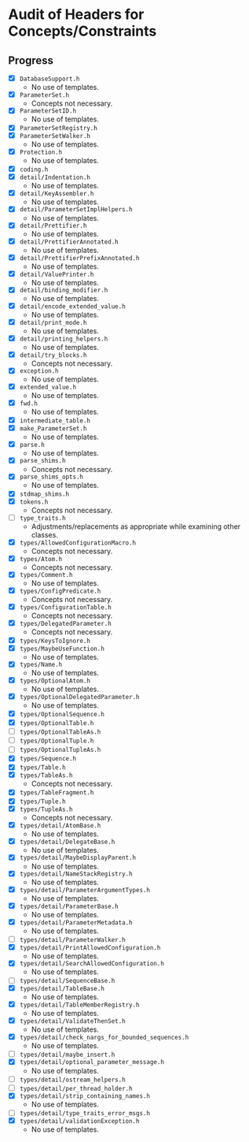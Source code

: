 # Audit of Headers for Concepts/Constraints

## Progress

* [x] `DatabaseSupport.h`
  * No use of templates.
* [x] `ParameterSet.h`
  * Concepts not necessary.
* [x] `ParameterSetID.h`
  * No use of templates.
* [x] `ParameterSetRegistry.h`
* [x] `ParameterSetWalker.h`
  * No use of templates.
* [x] `Protection.h`
  * No use of templates.
* [x] `coding.h`
* [x] `detail/Indentation.h`
  * No use of templates.
* [x] `detail/KeyAssembler.h`
  * No use of templates.
* [x] `detail/ParameterSetImplHelpers.h`
  * No use of templates.
* [x] `detail/Prettifier.h`
  * No use of templates.
* [x] `detail/PrettifierAnnotated.h`
  * No use of templates.
* [x] `detail/PrettifierPrefixAnnotated.h`
  * No use of templates.
* [x] `detail/ValuePrinter.h`
  * No use of templates.
* [x] `detail/binding_modifier.h`
  * No use of templates.
* [x] `detail/encode_extended_value.h`
  * No use of templates.
* [x] `detail/print_mode.h`
  * No use of templates.
* [x] `detail/printing_helpers.h`
  * No use of templates.
* [x] `detail/try_blocks.h`
  * Concepts not necessary.
* [x] `exception.h`
  * No use of templates.
* [x] `extended_value.h`
  * No use of templates.
* [x] `fwd.h`
  * No use of templates.
* [x] `intermediate_table.h`
* [x] `make_ParameterSet.h`
  * No use of templates.
* [x] `parse.h`
  * No use of templates.
* [x] `parse_shims.h`
  * Concepts not necessary.
* [x] `parse_shims_opts.h`
  * No use of templates.
* [x] `stdmap_shims.h`
* [x] `tokens.h`
  * Concepts not necessary.
* [ ] `type_traits.h`
  * Adjustments/replacements as appropriate while examining other
    classes.
* [x] `types/AllowedConfigurationMacro.h`
  * Concepts not necessary.
* [x] `types/Atom.h`
  * Concepts not necessary.
* [x] `types/Comment.h`
  * No use of templates.
* [x] `types/ConfigPredicate.h`
  * Concepts not necessary.
* [x] `types/ConfigurationTable.h`
  * Concepts not necessary.
* [x] `types/DelegatedParameter.h`
  * Concepts not necessary.
* [x] `types/KeysToIgnore.h`
* [x] `types/MaybeUseFunction.h`
  * No use of templates.
* [x] `types/Name.h`
  * No use of templates.
* [x] `types/OptionalAtom.h`
  * No use of templates.
* [x] `types/OptionalDelegatedParameter.h`
  * No use of templates.
* [x] `types/OptionalSequence.h`
* [x] `types/OptionalTable.h`
* [ ] `types/OptionalTableAs.h`
* [ ] `types/OptionalTuple.h`
* [ ] `types/OptionalTupleAs.h`
* [x] `types/Sequence.h`
* [x] `types/Table.h`
* [x] `types/TableAs.h`
  * Concepts not necessary.
* [x] `types/TableFragment.h`
* [x] `types/Tuple.h`
* [x] `types/TupleAs.h`
  * Concepts not necessary.
* [x] `types/detail/AtomBase.h`
  * No use of templates.
* [x] `types/detail/DelegateBase.h`
  * No use of templates.
* [x] `types/detail/MaybeDisplayParent.h`
  * No use of templates.
* [x] `types/detail/NameStackRegistry.h`
  * No use of templates.
* [x] `types/detail/ParameterArgumentTypes.h`
  * No use of templates.
* [x] `types/detail/ParameterBase.h`
  * No use of templates.
* [x] `types/detail/ParameterMetadata.h`
  * No use of templates.
* [ ] `types/detail/ParameterWalker.h`
* [x] `types/detail/PrintAllowedConfiguration.h`
  * No use of templates.
* [x] `types/detail/SearchAllowedConfiguration.h`
  * No use of templates.
* [ ] `types/detail/SequenceBase.h`
* [x] `types/detail/TableBase.h`
  * No use of templates.
* [x] `types/detail/TableMemberRegistry.h`
  * No use of templates.
* [x] `types/detail/ValidateThenSet.h`
  * No use of templates.
* [x] `types/detail/check_nargs_for_bounded_sequences.h`
  * No use of templates.
* [ ] `types/detail/maybe_insert.h`
* [x] `types/detail/optional_parameter_message.h`
  * No use of templates.
* [ ] `types/detail/ostream_helpers.h`
* [ ] `types/detail/per_thread_holder.h`
* [x] `types/detail/strip_containing_names.h`
  * No use of templates.
* [ ] `types/detail/type_traits_error_msgs.h`
* [x] `types/detail/validationException.h`
  * No use of templates.
